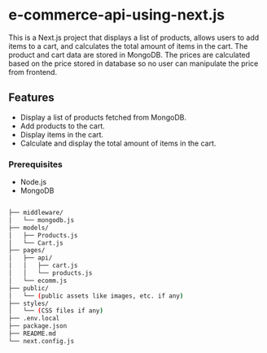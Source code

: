 # e-commerce-api-using-next.js

This is a Next.js project that displays a list of products, allows users to add items to a cart, and calculates the total amount of items in the cart. The product and cart data are stored in MongoDB. The prices are calculated based on the price stored in database so no user can manipulate the price from frontend.

## Features

- Display a list of products fetched from MongoDB.
- Add products to the cart.
- Display items in the cart.
- Calculate and display the total amount of items in the cart.

### Prerequisites

- Node.js
- MongoDB

 ```bash

├── middleware/
│   └── mongodb.js
├── models/
│   ├── Products.js
│   └── Cart.js
├── pages/
│   ├── api/
│   │   ├── cart.js
│   │   └── products.js
│   └── ecomm.js
├── public/
│   └── (public assets like images, etc. if any)
├── styles/
│   └── (CSS files if any)
├── .env.local
├── package.json
├── README.md
└── next.config.js

